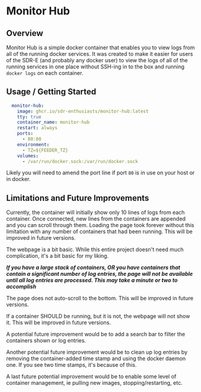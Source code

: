 # Monitor Hub

## Overview

Monitor Hub is a simple docker container that enables you to view logs from all of the running docker services. It was created to make it easier for users of the SDR-E (and probably any docker user) to view the logs of all of the running services in one place without SSH-ing in to the box and running `docker logs` on each container.

## Usage / Getting Started

```yaml
  monitor-hub:
    image: ghcr.io/sdr-enthusiasts/monitor-hub:latest
    tty: true
    container_name: monitor-hub
    restart: always
    ports:
      - 80:80
    environment:
      - TZ=${FEEDER_TZ}
    volumes:
      - /var/run/docker.sock:/var/run/docker.sock

```

Likely you will need to amend the port line if port `80` is in use on your host or in docker.

## Limitations and Future Improvements

Currently, the container will initially show only 10 lines of logs from each container. Once connected, new lines from the containers are appended and you can scroll through them. Loading the page took forever without this limitation with any number of containers that had been running. This will be improved in future versions.

The webpage is a bit basic. While this entire project doesn't need much complication, it's a bit basic for my liking.

***If you have a large stack of containers, OR you have containers that contain a significant number of log entries, the page will not be available until all log entries are processed. This may take a minute or two to accomplish***

The page does not auto-scroll to the bottom. This will be improved in future versions.

If a container SHOULD be running, but it is not, the webpage will not show it. This will be improved in future versions.

A potential future improvement would be to add a search bar to filter the containers shown or log entries.

Another potential future improvement would be to clean up log entries by removing the container-added time stamp and using the docker daemon one. If you see two time stamps, it's because of this.

A last future potential improvement would be to enable some level of container management, ie pulling new images, stopping/restarting, etc.
